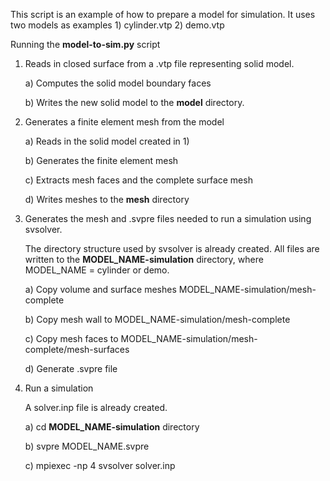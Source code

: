 
This script is an example of how to prepare a model for simulation. It uses two models as examples
    1) cylinder.vtp
    2) demo.vtp

Running the **model-to-sim.py** script 

  1) Reads in closed surface from a .vtp file representing solid model. 

     a) Computes the solid model boundary faces 

     b) Writes the new solid model to the **model** directory.


  2) Generates a finite element mesh from the model

     a) Reads in the solid model created in 1)

     b) Generates the finite element mesh

     c) Extracts mesh faces and the complete surface mesh

     d) Writes meshes to the **mesh** directory


  3) Generates the mesh and .svpre files needed to run a simulation using svsolver. 

     The directory structure used by svsolver is already created. All files are
     written to the **MODEL_NAME-simulation** directory, where MODEL_NAME = cylinder or demo.

     a) Copy volume and surface meshes MODEL_NAME-simulation/mesh-complete

     b) Copy mesh wall to MODEL_NAME-simulation/mesh-complete

     c) Copy mesh faces to MODEL_NAME-simulation/mesh-complete/mesh-surfaces

     d) Generate .svpre file 


  4) Run a simulation 

     A solver.inp file is already created.

     a) cd **MODEL_NAME-simulation** directory

     b) svpre MODEL_NAME.svpre

     c) mpiexec -np 4 svsolver solver.inp


